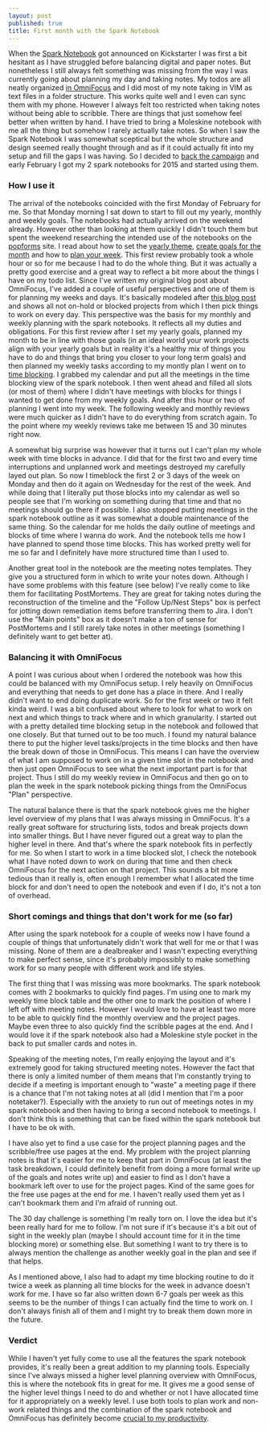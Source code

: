 ```yaml
---
layout: post
published: true
title: First month with the Spark Notebook
---
```


When the [Spark Notebook][spark_notebook] got announced on Kickstarter I was
first a bit hesitant as I have struggled before balancing digital and paper
notes. But nonetheless I still always felt something was missing from the way
I was currently going about planning my day and taking notes. My todos are all
neatly organized [in OmniFocus][of_post] and I did most of my note taking in
VIM as text files in a folder structure. This works quite well and I even can
sync them with my phone. However I always felt too restricted when taking
notes without being able to scribble. There are things that just somehow feel
better when written by hand. I have tried to bring a Moleskine notebook with
me all the thing but somehow I rarely actually take notes. So when I saw the
Spark Notebook I was somewhat sceptical but the whole structure and design
seemed really thought through and as if it could actually fit into my setup
and fill the gaps I was having. So I decided to [back the
campaign][kickstart_tweet] and early February I got my 2 spark notebooks for
2015 and started using them.

### How I use it
The arrival of the notebooks coincided with the first Monday of February for
me. So that Monday morning I sat down to start to fill out my yearly, monthly
and weekly goals. The notebooks had actually arrived on the weekend already.
However other than looking at them quickly I didn't touch them but spent the
weekend researching the intended use of the notebooks on the
[popforms][popforms] site. I read about how to set the [yearly
theme][yearly_theme], [create goals for the month][monthly_plan] and how to
[plan your week][weekly_plan]. This first review probably took a whole hour or
so for me because I had to do the whole thing. But it was actually a pretty
good exercise and a great way to reflect a bit more about the things I have on
my todo list. Since I've written my original blog post about OmniFocus, I've
added a couple of useful perspectives and one of them is for planning my weeks
and days. It's basically modeled after [this blog post][plan_perspective] and
shows all not on-hold or blocked projects from which I then pick things to
work on every day. This perspective was the basis for my monthly and weekly
planning with the spark notebooks. It reflects all my duties and obligations.
For this first review after I set my yearly goals, planned my month to be in
line with those goals (in an ideal world your work projects align with your
yearly goals but in reality it's a healthy mix of things you have to do and
things that bring you closer to your long term goals) and then planned my
weekly tasks according to my montly plan I went on to [time
blocking][timeblocking]. I grabbed my calendar and put all the meetings in the
time blocking view of the spark notebook. I then went ahead and filled all
slots (or most of them) where I didn't have meetings with blocks for things I
wanted to get done from my weekly goals. And after this hour or two of
planning I went into my week. The following weekly and monthly reviews were
much quicker as I didn't have to do everything from scratch again. To the
point where my weekly reviews take me between 15 and 30 minutes right now.

A somewhat big surprise was however that it turns out I can't plan my whole
week with time blocks in advance. I did that for the first two and every time
interruptions and unplanned work and meetings destroyed my carefully layed out
plan. So now I timeblock the first 2 or 3 days of the week on Monday and then
do it again on Wednesday for the rest of the week. And while doing that I
literally put those blocks into my calendar as well so people see that I'm
working on something during that time and that no meetings should go there if
possible. I also stopped putting meetings in the spark notebook outline as it
was somewhat a double maintenance of the same thing. So the calendar for me
holds the daily outline of meetings and blocks of time where I wanna do work.
And the notebook tells me how I have planned to spend those time blocks. This
has worked pretty well for me so far and I definitely have more structured
time than I used to.

Another great tool in the notebook are the meeting notes templates. They give
you a structured form in which to write your notes down. Although I have some
problems with this feature (see below) I've really come to like them for
facilitating PostMortems. They are great for taking notes during the
reconstruction of the timeline and the "Follow Up/Nest Steps" box is perfect
for jotting down remediation items before transferring them to Jira. I don't
use the "Main points" box as it doesn't make a ton of sense for PostMortems
and I still rarely take notes in other meetings (something I definitely want
to get better at).

### Balancing it with OmniFocus
A point I was curious about when I ordered the notebook was how this could be
balanced with my OmniFocus setup. I rely heavily on OmniFocus and everything
that needs to get done has a place in there. And I really didn't want to end
doing duplicate work. So for the first week or two it felt kinda weird. I was
a bit confused about where to look for what to work on next and which things
to track where and in which granularity. I started out with a pretty detailed
time blocking setup in the notebook and followed that one closely. But that
turned out to be too much. I found my natural balance there to put the higher
level tasks/projects in the time blocks and then have the break down of those
in OmniFocus. This means I can have the overview of what I am supposed to work
on in a given time slot in the notebook and then just open OmniFocus to see
what the next important part is for that project. Thus I still do my weekly
review in OmniFocus and then go on to plan the week in the spark notebook
picking things from the OmniFocus "Plan" perspective.

The natural balance there is that the spark notebook gives me the higher level
overview of my plans that I was always missing in OmniFocus. It's a really
great software for structuring lists, todos and break projects down into
smaller things. But I have never figured out a great way to plan the higher
level in there. And that's where the spark notebook fits in perfectly for me.
So when I start to work in a time blocked slot, I check the notebook what I
have noted down to work on during that time and then check OmniFocus for the
next action on that project. This sounds a bit more tedious than it really is,
often enough I remember what I allocated the time block for and don't need to
open the notebook and even if I do, it's not a ton of overhead.

### Short comings and things that don't work for me (so far)
After using the spark notebook for a couple of weeks now I have found a couple
of things that unfortunately didn't work that well for me or that I was
missing. None of them are a dealbreaker and I wasn't expecting everything to
make perfect sense, since it's probably impossibly to make something work for
so many people with different work and life styles.

The first thing that I was missing was more bookmarks. The spark notebook
comes with 2 bookmarks to quickly find pages. I'm using one to mark my weekly
time block table and the other one to mark the position of where I left off
with meeting notes. However I would love to have at least two more to be able
to quickly find the monthly overview and the project pages. Maybe even three
to also quickly find the scribble pages at the end. And I would love it if the
spark notebook also had a Moleskine style pocket in the back to put smaller
cards and notes in.

Speaking of the meeting notes, I'm really enjoying the layout and it's
extremely good for taking structured meeting notes. However the fact that
there is only a limited number of them means that I'm constantly trying to
decide if a meeting is important enough to "waste" a meeting page if there is
a chance that I'm not taking notes at all (did I mention that I'm a poor
notetaker?). Especially with the anxiety to run out of meetings notes in my
spark notebook and then having to bring a second notebook to meetings.  I
don't think this is something that can be fixed within the spark notebook but
I have to be ok with.

I have also yet to find a use case for the project planning pages and the
scribble/free use pages at the end. My problem with the project planning notes
is that it's easier for me to keep that part in OmniFocus (at least the task
breakdown, I could definitely benefit from doing a more formal write up of the
goals and notes write up) and easier to find as I don't have a bookmark left
over to use for the project pages. Kind of the same goes for the free use
pages at the end for me. I haven't really used them yet as I can't bookmark
them and I'm afraid of running out.

The 30 day challenge is something I'm really torn on. I love the idea but it's
been really hard for me to follow. I'm not sure if it's because it's a bit out
of sight in the weekly plan (maybe I should account time for it in the time
blocking more) or something else. But something I want to try there is to
always mention the challenge as another weekly goal in the plan and see if
that helps.

As I mentioned above, I also had to adapt my time blocking routine to do it
twice a week as planning all time blocks for the week in advance doesn't work
for me. I have so far also written down 6-7 goals per week as this seems to be
the number of things I can actually find the time to work on. I don't always
finish all of them and I might try to break them down more in the future.

### Verdict

While I haven't yet fully come to use all the features the spark notebook
provides, it's really been a great addition to my planning tools. Especially
since I've always missed a higher level planning overview with OmniFocus, this
is where the notebook fits in great for me. It gives me a good sense of the
higher level things I need to do and whether or not I have allocated time for
it appropriately on a weekly level. I use both tools to plan work and non-work
related things and the combination of the spark notebook and OmniFocus has
definitely become [crucial to my productivity][busy_tweet].


[spark_notebook]: http://www.thesparknotebook.com/
[kickstart_tweet]: https://twitter.com/mrtazz/statuses/535621491392806912
[of_post]: http://www.unwiredcouch.com/2014/05/13/omnifocus.html
[busy_tweet]: https://twitter.com/mrtazz/status/577961903995113472
[yearly_theme]: https://popforms.com/how-to-create-a-yearly-theme/
[monthly_plan]: https://popforms.com/getting-things-done-my-monday-morning-routine/
[weekly_plan]: https://www.kickstarter.com/projects/katemats/spark-notebook-a-place-for-your-life-plans-and-gre/posts/1121110
[timeblocking]: https://popforms.com/how-to-do-time-blocking/
[popforms]: https://popforms.com
[plan_perspective]: http://simplicitybliss.com/blog/omnifocus-perspectives-redux-planning
